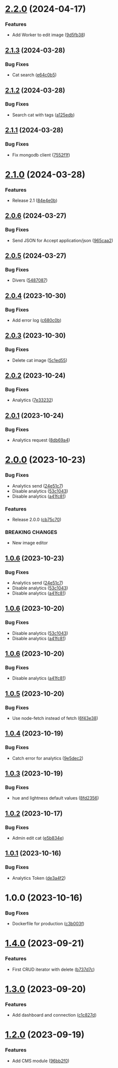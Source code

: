 # [2.2.0](https://github.com/cataas/cataas/compare/v2.1.3...v2.2.0) (2024-04-17)


### Features

* Add Worker to edit image ([9d5fb38](https://github.com/cataas/cataas/commit/9d5fb38e85b3fa44585de13d86dc429c0aae82ca))

## [2.1.3](https://github.com/cataas/cataas/compare/v2.1.2...v2.1.3) (2024-03-28)


### Bug Fixes

* Cat search ([e64c0b5](https://github.com/cataas/cataas/commit/e64c0b5b948718c7cc4e985bd674e7e90cb15caa))

## [2.1.2](https://github.com/cataas/cataas/compare/v2.1.1...v2.1.2) (2024-03-28)


### Bug Fixes

* Search cat with tags ([a125edb](https://github.com/cataas/cataas/commit/a125edb528312b4b50c4e1a4aef60cd82e452516))

## [2.1.1](https://github.com/cataas/cataas/compare/v2.1.0...v2.1.1) (2024-03-28)


### Bug Fixes

* Fix mongodb client ([7552f1f](https://github.com/cataas/cataas/commit/7552f1f7037c9aecbe63ba8f422be55707630ccf))

# [2.1.0](https://github.com/cataas/cataas/compare/v2.0.6...v2.1.0) (2024-03-28)


### Features

* Release 2.1 ([84e4e0b](https://github.com/cataas/cataas/commit/84e4e0b3ec48799cad9a010296aee4f4252eff66))

## [2.0.6](https://github.com/cataas/cataas/compare/v2.0.5...v2.0.6) (2024-03-27)


### Bug Fixes

* Send JSON for Accept application/json ([965caa2](https://github.com/cataas/cataas/commit/965caa2c3172bffbf3a30f761a251a0d9879476b))

## [2.0.5](https://github.com/cataas/cataas/compare/v2.0.4...v2.0.5) (2024-03-27)


### Bug Fixes

* Divers ([5487087](https://github.com/cataas/cataas/commit/5487087472fe10ff5a752dae15a0a78085266f39))

## [2.0.4](https://github.com/cataas/cataas/compare/v2.0.3...v2.0.4) (2023-10-30)


### Bug Fixes

* Add error log ([c680c0b](https://github.com/cataas/cataas/commit/c680c0bc164eb2fa78d66bf755e6ded01c32c626))

## [2.0.3](https://github.com/cataas/cataas/compare/v2.0.2...v2.0.3) (2023-10-30)


### Bug Fixes

* Delete cat image ([5c1ed55](https://github.com/cataas/cataas/commit/5c1ed55c76a54b6f49c1bc90dbfbe585aea65c48))

## [2.0.2](https://github.com/cataas/cataas/compare/v2.0.1...v2.0.2) (2023-10-24)


### Bug Fixes

* Analytics ([7e33232](https://github.com/cataas/cataas/commit/7e33232eeb950e48bc38c539811063b58a2efb46))

## [2.0.1](https://github.com/cataas/cataas/compare/v2.0.0...v2.0.1) (2023-10-24)


### Bug Fixes

* Analytics request ([8db69a4](https://github.com/cataas/cataas/commit/8db69a44aa2252120845f9474c46b245f552c422))

# [2.0.0](https://github.com/cataas/cataas/compare/v1.0.5...v2.0.0) (2023-10-23)


### Bug Fixes

* Analytics send ([24e51c7](https://github.com/cataas/cataas/commit/24e51c7d5beb17a2c119972305a9937812a2bdb4))
* Disable analytics ([53c1043](https://github.com/cataas/cataas/commit/53c10438ec2997c795b2d11b263da8981eb89c1d))
* Disable analytics ([a41fc81](https://github.com/cataas/cataas/commit/a41fc81ca3106eda7bc03515b4ed5da9017f5836))


### Features

* Release 2.0.0 ([cb75c70](https://github.com/cataas/cataas/commit/cb75c70107d9664a4cbd855e3b805804fc5da55e))


### BREAKING CHANGES

* New image editor

## [1.0.6](https://github.com/cataas/cataas/compare/v1.0.5...v1.0.6) (2023-10-23)


### Bug Fixes

* Analytics send ([24e51c7](https://github.com/cataas/cataas/commit/24e51c7d5beb17a2c119972305a9937812a2bdb4))
* Disable analytics ([53c1043](https://github.com/cataas/cataas/commit/53c10438ec2997c795b2d11b263da8981eb89c1d))
* Disable analytics ([a41fc81](https://github.com/cataas/cataas/commit/a41fc81ca3106eda7bc03515b4ed5da9017f5836))

## [1.0.6](https://github.com/cataas/cataas/compare/v1.0.5...v1.0.6) (2023-10-20)


### Bug Fixes

* Disable analytics ([53c1043](https://github.com/cataas/cataas/commit/53c10438ec2997c795b2d11b263da8981eb89c1d))
* Disable analytics ([a41fc81](https://github.com/cataas/cataas/commit/a41fc81ca3106eda7bc03515b4ed5da9017f5836))

## [1.0.6](https://github.com/cataas/cataas/compare/v1.0.5...v1.0.6) (2023-10-20)


### Bug Fixes

* Disable analytics ([a41fc81](https://github.com/cataas/cataas/commit/a41fc81ca3106eda7bc03515b4ed5da9017f5836))

## [1.0.5](https://github.com/cataas/cataas/compare/v1.0.4...v1.0.5) (2023-10-20)


### Bug Fixes

* Use node-fetch instead of fetch ([6f43e38](https://github.com/cataas/cataas/commit/6f43e38446c39dd736e138539df3a1518f5fcdf9))

## [1.0.4](https://github.com/cataas/cataas/compare/v1.0.3...v1.0.4) (2023-10-19)


### Bug Fixes

* Catch error for analytics ([9e5dec2](https://github.com/cataas/cataas/commit/9e5dec2c9f9c23838aab2e9ef485cc6b9b9b3817))

## [1.0.3](https://github.com/cataas/cataas/compare/v1.0.2...v1.0.3) (2023-10-19)


### Bug Fixes

* hue and lightness default values ([8fd2356](https://github.com/cataas/cataas/commit/8fd23567e3a344ee3aca9a49b72a6547bd7ecabd))

## [1.0.2](https://github.com/cataas/cataas/compare/v1.0.1...v1.0.2) (2023-10-17)


### Bug Fixes

* Admin edit cat ([e5b834e](https://github.com/cataas/cataas/commit/e5b834e3b326d4dd6581b90e79c7969c104abfdd))

## [1.0.1](https://github.com/cataas/cataas/compare/v1.0.0...v1.0.1) (2023-10-16)


### Bug Fixes

* Analytics Token ([de3a4f2](https://github.com/cataas/cataas/commit/de3a4f2d64b5020fbe6b864ed1a3b81a3be8d444))

# 1.0.0 (2023-10-16)


### Bug Fixes

* Dockerfile for production ([c3b003f](https://github.com/cataas/cataas/commit/c3b003f00b7b9a170ddfd3db22dda01005802776))

# [1.4.0](https://github.com/boutdecode/site-template/compare/v1.3.0...v1.4.0) (2023-09-21)


### Features

* First CRUD iterator with delete ([b737d7c](https://github.com/boutdecode/site-template/commit/b737d7c7b9bfa995c4acacb13e321f7137aba32e))

# [1.3.0](https://github.com/boutdecode/site-template/compare/v1.2.0...v1.3.0) (2023-09-20)


### Features

* Add dashboard and connection ([c1c827d](https://github.com/boutdecode/site-template/commit/c1c827d759f7fb8db1ee8ee94c3b5c0d914a6500))

# [1.2.0](https://github.com/boutdecode/site-template/compare/v1.1.0...v1.2.0) (2023-09-19)


### Features

* Add CMS module ([96bb2f0](https://github.com/boutdecode/site-template/commit/96bb2f09c9392f3d8fe6b1997e3ed5919e473c32))
